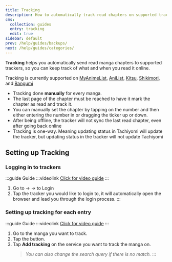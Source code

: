 ```yaml
---
title: Tracking
description: How to automatically track read chapters on supported trackers.
cms:
  collection: guides
  entry: tracking
  edit: true
sidebar: default
prev: /help/guides/backups/
next: /help/guides/categories/
---
```


**Tracking** helps you automatically send read manga chapters to supported trackers, so you can keep track of what and when you read it online.

Tracking is currently supported on [MyAnimeList](https://myanimelist.com), [AniList](https://anilist.co), [Kitsu](https://kitsu.io), [Shikimori](https://shikimori.one), and [Bangumi](https://bangumi.one)

-   Tracking done **manually** for every manga.
-   The last page of the chapter must be reached to have it mark the chapter as read and track it.
-   You can manually set the chapter by tapping on the number and then either entering the number in or dragging the ticker up or down.
-   After being offline, the tracker will not sync the last read chapter, even after going back online
-   Tracking is one-way. Meaning updating status in Tachiyomi will update the tracker, but updating status in the tracker will not update Tachiyomi

## Setting up Tracking <MaterialIcon icon="sync" />

### Logging in to trackers

:::guide Guide
:::videolink
[<MaterialIcon icon="videocam"/> Click for video guide](/assets/guides_tracking_login-to.webm)
:::
1.  Go to <Navigation item="more"/> → <Navigation item="settings"/> → <Navigation item="settings_tracking"/> to Login
1.  Tap the tracker you would like to login to, it will automatically open the browser and lead you through the login process.
:::

### Setting up tracking for each entry

:::guide Guide
:::videolink
[<MaterialIcon icon="videocam"/> Click for video guide](/assets/guides_tracking_add-to.webm)
:::
1.  Go to the manga you want to track.
1.  Tap the <Navigation item="tracking"/> button.
1.  Tap **Add tracking** on the service you want to track the manga on.
	> *You can also change the search query if there is no match.*
:::
